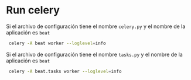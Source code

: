# Run celery

Si el archivo de configuración tiene el nombre `celery.py` y el nombre de la aplicación es `beat`

```bash
 celery -A beat worker --loglevel=info
```

Si el archivo de configuración tiene el nombre `tasks.py` y el nombre de la aplicación es `beat`

```bash
 celery -A beat.tasks worker --loglevel=info
```
